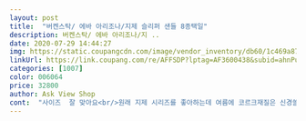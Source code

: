 ```yaml
---
layout: post 
title:  "버켄스탁/ 에바 아리조나/지제 슬리퍼 샌들 8종택일" 
description: 버켄스탁/ 에바 아리조나/지 ..
date: 2020-07-29 14:44:27 
img: https://static.coupangcdn.com/image/vendor_inventory/db60/1c469a87324b8b008b3c395a53a209cfdd80d06fa269f58be3b7681c49c1.jpg 
linkUrl: https://link.coupang.com/re/AFFSDP?lptag=AF3600438&subid=ahnPublicAsk&pageKey=1679769088&itemId=2861545901&vendorItemId=70850827795&traceid=V0-113-7e34c974c7278f87 
categories: [1007] 
color: 006064 
price: 32800 
author: Ask View Shop 
cont:  "사이즈  잘 맞아요<br/>원래 지제 시리즈를 좋아하는데 여름에 코르크재질은 신경쓸게 많아서 요걸로 겟했어용 평소 230235 신는데 이건 길이 자체는 좀 긴거같아요.<br/> 대신 저같이 발볼있는 분들은 편하게 신을 거 같네요ㅋㅋㅋ 밑창 로고는 사이즈 부분만 첫날 좀 지워지고 잘 안지워지네여 마감도 뽑기가 좋았는지 깔끔하고 편해요.<br/> 근데 가끔씩 걷다가 보면 발바닥이랑 쿠션 사이에 공기때메 뾱뾱 소리가 나요ㅋㅋㅋ신경쓰일 정도는 아니고 ㄱ전반적으로 저렴하게 구매한 것 같네여.<br/><br/>" 
---
```

